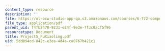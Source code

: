 ```yaml
---
content_type: resource
description: ''
file: https://ol-ocw-studio-app-qa.s3.amazonaws.com/courses/6-772-compound-semiconductor-devices-spring-2003/5dd894cd842ce3ea4d4aca0767b421c1_Project5_FuXiaoling.pdf
file_type: application/pdf
parent_uid: f4fb2470-9231-e24f-9e3e-7f3c0acf5f96
resourcetype: Document
title: Project5_FuXiaoling.pdf
uid: 5dd894cd-842c-e3ea-4d4a-ca0767b421c1
---
```

